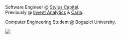 Software Engineer @  <a href="https://www.styluscapital.com/"> Stylus Capital</a>. 
<br>Previously @ <a href="https://www.inventanalytics.com/"> Invent Analytics</a> & <a href="https://www.rentcarla.com/"> Carla</a>.<br> 

Computer Engineering Student @ Bogazici University.

<a href="https://github.com/antonkomarev/github-profile-views-counter">
    <img src="https://komarev.com/ghpvc/?username=omertalib42">
</a>
